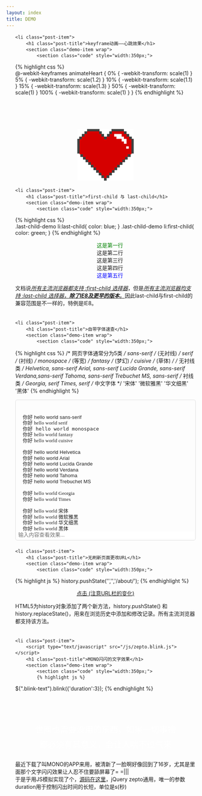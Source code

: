 ```yaml
---
layout: index
title: DEMO
---
```


<ul class="posts list-unstyled">

	<li class="post-item">
  		<h1 class="post-title">keyframe动画——心跳效果</h1>
  		<section class="demo-item wrap">
  			<section class="code" style="width:350px;">
{% highlight css %}  
@-webkit-keyframes animateHeart {
	0% {
		-webkit-transform: scale(1)
	}
	5% {
		-webkit-transform: scale(1.2)
	}
	10% {
		-webkit-transform: scale(1.1)
	}
	15% {
		-webkit-transform: scale(1.3)
	}
	50% {
		-webkit-transform: scale(1)
	}
	100% {
		-webkit-transform: scale(1)
	}
}
{% endhighlight %} 
  			</section>
  			<section class="view" style="padding-top:75px;">
  				<img id="heart" src="/images/heart.png">	
  			</section>
  		</section>
  	</li>

  	<li class="post-item">
  		<h1 class="post-title">first-child 与 last-child</h1>
  		<section class="demo-item wrap">
  			<section class="code" style="width:350px;">
{% highlight css %}  
.last-child-demo li:last-child{
	color: blue;
}
.last-child-demo li:first-child{
	color: green;
}
{% endhighlight %} 
  			</section>
  			<section class="view">
  				<ul class="last-child-demo">
					<li>这是第一行</li>
					<li>这是第二行</li>
					<li>这是第三行</li>
					<li>这是第四行</li>
					<li>这是第五行</li>
				</ul>
  			</section>
  		</section>
  		<p style="padding-bottom:20px;" class="post-desc">文档说<a target="_blank" href="http://www.w3school.com.cn/cssref/selector_first-child.asp"><i>所有主流浏览器都支持 :first-child 选择器</i></a>，但是<a target="_blank" href="http://www.w3school.com.cn/cssref/selector_last-child.asp"><i>所有主流浏览器均支持 :last-child 选择器，<strong>除了IE8及更早的版本</strong>。</i></a>因此last-child与first-child的兼容范围是不一样的，特例是IE8。</p>
  	</li>



	<li class="post-item">
  		<h1 class="post-title">自带字体速查</h1>
  		<section class="demo-item wrap">
  			<section class="code" style="width:350px;">
{% highlight css %}
/* 网页字体通常分为5类 */
sans-serif /* (无衬线)  */
serif /* (衬线)  */
monospace /* (等宽)  */
fantasy /* (梦幻)  */
cuisive /* (草体)  */
/* 无衬线类 */
Helvetica, sans-serif
Arial, sans-serif
Lucida Grande, sans-serif
Verdana,sans-serif
Tahoma, sans-serif
Trebuchet MS, sans-serif
/* 衬线类 */
Georgia, serif
Times, serif
/* 中文字体 */
'宋体'
'微软雅黑'
'华文细黑'
'黑体'
{% endhighlight %} 
  			</section>
  			<section class="view" style="padding-top:25px;float:left;">
  				<ul class="font-family-demo">
					<li style="font-family: sans-serif;"><span class="test-font">你好 hello world</span> sans-serif</li>
					<li style="font-family: serif;"><span class="test-font">你好 hello world</span>  serif </li>
					<li style="font-family: monospace;"><span class="test-font">你好 hello world</span>   monospace </li>
					<li style="font-family: fantasy;"><span class="test-font">你好 hello world</span>    fantasy </li> 
					<li style="font-family: cuisive;"><span class="test-font">你好 hello world</span>   cuisive </li>
					<li>&nbsp;</li>
					<li style="font-family: Helvetica, sans-serif;"><span class="test-font">你好 hello world</span>   Helvetica </li>
					<li style="font-family: Arial, sans-serif;"><span class="test-font">你好 hello world</span>   Arial </li>
					<li style="font-family: 'Lucida Grande', sans-serif;"><span class="test-font">你好 hello world</span>   Lucida Grande </li>
					<li style="font-family: Verdana,sans-serif;"><span class="test-font">你好 hello world</span> Verdana </li> 
					<li style="font-family: Tahoma, sans-serif;"><span class="test-font">你好 hello world</span> Tahoma </li>
					<li style="font-family: 'Trebuchet MS', sans-serif;"><span class="test-font">你好 hello world</span> Trebuchet MS </li>
					<li>&nbsp;</li>
					<li style="font-family: Georgia, serif;"><span class="test-font">你好 hello world</span> Georgia </li>
					<li style="font-family: Times, serif;"><span class="test-font">你好 hello world</span> Times </li>
					<li>&nbsp;</li>
					<li style="font-family: 宋体"><span class="test-font">你好 hello world</span> 宋体 </li>
					<li style="font-family: 微软雅黑"><span class="test-font">你好 hello world</span> 微软雅黑 </li>
					<li style="font-family: 华文细黑"><span class="test-font">你好 hello world</span> 华文细黑 </li>
					<li style="font-family: 黑体"><span class="test-font">你好 hello world</span> 黑体 </li>
				</ul>
  			</section>
  		</section>
  		<section class="font-family-input-wrapper" style="margin-bottom:20px;">
  			<input id="font_family_input" class="font-family-input" type="text" value="" placeholder="输入内容查看效果..." />	
  		</section>
  	</li>

  	<li class="post-item">
  		<h1 class="post-title">无刷新页面更改URL</h1>
  		<section class="demo-item wrap">
  			<section class="code" style="width:350px;">
{% highlight js %}
history.pushState('','','/about/');
{% endhighlight %} 
  			</section>
  			<section class="view" style="">
  				<a href="javascript:void(0)" onclick="history.pushState('','','/about/');">点击 (注意URL栏的变化)</a>
  			</section>
  		</section>
  		<p style="padding-bottom:20px;">HTML5为history对象添加了两个新方法，history.pushState() 和 history.replaceState()，用来在浏览历史中添加和修改记录。所有主流浏览器都支持该方法。</p>
  	</li>

  	<li class="post-item">
  		<script type="text/javascript" src="/js/zepto.blink.js"></script>
  		<h1 class="post-title">MONO闪闪的文字效果</h1>
  		<section class="demo-item wrap">
  			<section class="code" style="width:350px;">
			{% highlight js %}
$(".blink-text").blink({'duration':3});
			{% endhighlight %} 
  			</section>
  			<section class="view" style="">
  				<section class="blink-wrapper">
					<h1 class="blink-text">世间也需要没用的东西，如果一切事物都必须有其意义，会让人喘不过气来</h1>
				</section>
  			</section>
  		</section>
  		<script type="text/javascript">
  			$(function(){
				$(".blink-text").blink({'duration':3});
			});
  		</script>
  		<p style="padding-bottom:20px;">最近下载了叫MONO的APP来用，被清新了一脸啊好像回到了16岁，尤其是里面那个文字闪闪效果让人忍不住要舔屏幕了= =|||<br />于是乎用JS模拟实现了个，<a href="https://github.com/chzhbob/blink" target="_blank">源码在这里</a>，jQuery zepto通用，唯一的参数duration用于控制闪出时间的长短，单位是s(秒)</p>
  	</li>
  
</ul>

<style type="text/css">
/*******************keyframes*******************/
	.code{
		float: left;
	}
	.view{
		text-align: center;
	}
	.demo-item{
		padding: 10px 0 20px;
	}
	#heart{
		-webkit-animation:animateHeart 3s infinite; 
	}

	@-webkit-keyframes animateHeart {
		0% {
			-webkit-transform: scale(1)
		}

		5% {
			-webkit-transform: scale(1.2)
		}

		10% {
			-webkit-transform: scale(1.1)
		}

		15% {
			-webkit-transform: scale(1.3)
		}

		50% {
			-webkit-transform: scale(1)
		}

		100% {
			-webkit-transform: scale(1)
		}
	}
/*******************end of keyframes*******************/

/*******************last child demo*******************/
.last-child-demo{
	list-style: none;
}
.last-child-demo li:last-child{
	color: blue;
}
.last-child-demo li:first-child{
	color: green;
}

/*******************end of last child demo*******************/

/*******************font family demo*******************/
.font-family-demo{
	list-style: none;
	text-align: left;
	padding-left: 20px;
}
.font-family-demo li{
	font-size: 13px;
	letter-spacing: 0.015em;
	line-height: 120%;
}
.font-family-input-wrapper{
	border: 1px solid #ddd;
	border-radius: 5px;
	padding: 5px;
}
.font-family-input{
	width: 100%;
	border: 0px;
	font-size: 14px;
	outline: 0px;
}

/*******************end of font family demo*******************/

/*******************blink demo*******************/
.blink-text{
	font-size: 22px;
	line-height: 1.8;
	font-weight: normal;
	color: white;
	padding: 50px 50px 0 50px;
}
.blink-wrapper{
	background: url("/img/blink-bg.jpg") center center;
	background-size: cover;
}

/*******************end of blink demo*******************/

</style>


<script type="text/javascript">
	
	$(function(){
		$("#font_family_input").keyup(function(){
			$(".font-family-demo .test-font").html(htmlspecialchars($(this).val()));
		});

		function htmlspecialchars(str)  {  
		    str = str.replace(/&/g, '&amp;');
		    str = str.replace(/</g, '&lt;');
		    str = str.replace(/>/g, '&gt;');
		    str = str.replace(/"/g, '&quot;');
		    str = str.replace(/'/g, '&#x27;');
		    str = str.replace(/\//g, '&#x2F;');

		    return str;
		}

	});

</script>